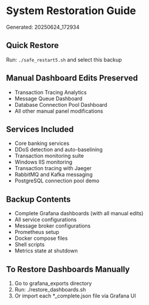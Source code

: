 # System Restoration Guide
Generated: 20250624_172934

## Quick Restore
Run: `./safe_restart5.sh` and select this backup

## Manual Dashboard Edits Preserved
- Transaction Tracing Analytics
- Message Queue Dashboard
- Database Connection Pool Dashboard
- All other manual panel modifications

## Services Included
- Core banking services
- DDoS detection and auto-baselining
- Transaction monitoring suite
- Windows IIS monitoring
- Transaction tracing with Jaeger
- RabbitMQ and Kafka messaging
- PostgreSQL connection pool demo

## Backup Contents
- Complete Grafana dashboards (with all manual edits)
- All service configurations
- Message broker configurations
- Prometheus setup
- Docker compose files
- Shell scripts
- Metrics state at shutdown

## To Restore Dashboards Manually
1. Go to grafana_exports directory
2. Run: ./restore_dashboards.sh
3. Or import each *_complete.json file via Grafana UI
